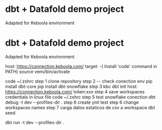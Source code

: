 # dbt + Datafold demo project
Adapted for Keboola environment

# dbt + Datafold demo project
Adapted for Keboola environment

host: https://connection.keboola.com/
target:
-( Install 'code' command in PATH)
source venv/bin/activate

code ~/.zshrc
step 1
clone repository
step 2
-- check conection env
pip install dbt-core
pip install dbt-snowflake
step 3
kbc dbt init
host: https://connection.keboola.com/
token:xxx
step 4
save workspaces credentials in linux file
code ~/.zshrc
step 5 test snowflake conection
dbt debug -t dev --profiles-dir .
step 6
create yml
test
step 6 
change workspaces names
step 7 
carga datos estaticos de csv a workspace 
dbt seed

dbt run -t dev  --profiles-dir .